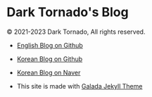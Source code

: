 # Dark Tornado's Blog

© 2021-2023 Dark Tornado, All rights reserved.

* [English Blog on Github](https://darktornado.github.io/)
* [Korean Blog on Github](https://darktornado.github.io/blog/)
* [Korean Blog on Naver](https://blog.naver.com/dt3141592)

* This site is made with [Galada Jekyll Theme](https://github.com/artemsheludko/galada)
